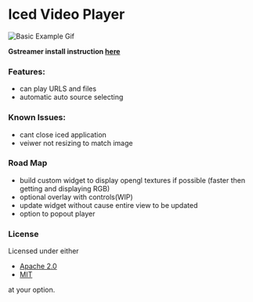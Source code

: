 # Iced Video Player

![Basic Example Gif](https://github.com/Night-Hunter-NF/iced_pure_video_player/blob/master/assets/basic_example.gif)

**Gstreamer install instruction [here](https://gitlab.freedesktop.org/gstreamer/gstreamer-rs#installation)**

### Features:

- can play URLS and files
- automatic auto source selecting

### Known Issues:
- cant close iced application
- veiwer not resizing to match image

### Road Map

- build custom widget to display opengl textures if possible (faster then getting and displaying RGB)
- optional overlay with controls(WIP)
- update widget without cause entire view to be updated
- option to popout player


### License

Licensed under either

- [Apache 2.0](https://www.apache.org/licenses/LICENSE-2.0)
- [MIT](http://opensource.org/licenses/MIT)

at your option.